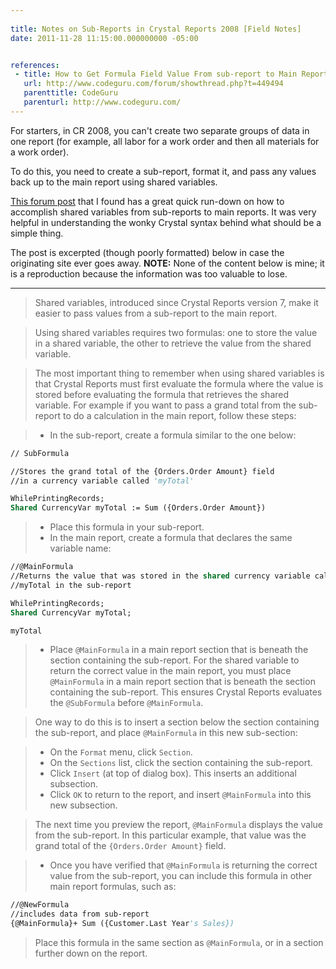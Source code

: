 ```yaml
---
 
title: Notes on Sub-Reports in Crystal Reports 2008 [Field Notes]
date: 2011-11-28 11:15:00.000000000 -05:00


references:
 - title: How to Get Formula Field Value From sub-report to Main Report
   url: http://www.codeguru.com/forum/showthread.php?t=449494
   parenttitle: CodeGuru
   parenturl: http://www.codeguru.com/
---
```

For starters, in CR 2008, you can't create two separate groups of data in one report (for example, all labor for a work order and then all materials for a work order).

To do this, you need to create a sub-report, format it, and pass any values back up to the main report using shared variables.

[This forum post] that I found has a great quick run-down on how to accomplish shared variables from sub-reports to main reports. It was very helpful in understanding the wonky Crystal syntax behind what should be a simple thing.

The post is excerpted (though poorly formatted) below in case the originating site ever goes away. **NOTE:** None of the content below is mine; it is a reproduction because the information was too valuable to lose.

---
> Shared variables, introduced since Crystal Reports version 7, make it easier to pass values from a sub-report to the main report.

> Using shared variables requires two formulas: one to store the value in a shared variable, the other to retrieve the value from the shared variable.

>The most important thing to remember when using shared variables is that Crystal Reports must first evaluate the formula where the value is stored before evaluating the formula that retrieves the shared variable. For example if you want to pass a grand total from the sub-report to do a calculation in the main report, follow these steps:

> * In the sub-report, create a formula similar to the one below:

```vb
// SubFormula

//Stores the grand total of the {Orders.Order Amount} field
//in a currency variable called 'myTotal'

WhilePrintingRecords;
Shared CurrencyVar myTotal := Sum ({Orders.Order Amount})
```

> * Place this formula in your sub-report.
> * In the main report, create a formula that declares the same variable name:

```vb
//@MainFormula
//Returns the value that was stored in the shared currency variable called
//myTotal in the sub-report

WhilePrintingRecords;
Shared CurrencyVar myTotal;

myTotal
```

> * Place `@MainFormula` in a main report section that is beneath the section containing the sub-report. For the shared variable to return the correct value in the main report, you must place `@MainFormula` in a main report section that is beneath the section containing the sub-report. This ensures Crystal Reports evaluates the `@SubFormula` before `@MainFormula`.

> One way to do this is to insert a section below the section containing the sub-report, and place `@MainFormula` in this new sub-section:

> * On the `Format` menu, click `Section`.
> * On the `Sections` list, click the section containing the sub-report.
> * Click `Insert` (at top of dialog box). This inserts an additional subsection.
> * Click `OK` to return to the report, and insert `@MainFormula` into this new subsection.

> The next time you preview the report, `@MainFormula` displays the value from the sub-report. In this particular example, that value was the grand total of the `{Orders.Order Amount}` field.

> * Once you have verified that `@MainFormula` is returning the correct value from the sub-report, you can include this formula in other main report formulas, such as:

```vb
//@NewFormula
//includes data from sub-report
{@MainFormula}+ Sum ({Customer.Last Year's Sales})
```

> Place this formula in the same section as `@MainFormula`, or in a section further down on the report.

[codeguru main]: http://www.codeguru.com/
[codeguru article]: http://www.codeguru.com/forum/showthread.php?t=449494
[This forum post]: http://www.codeguru.com/forum/showpost.php?p=1701455&amp;postcount=2
